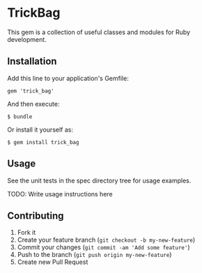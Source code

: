 # TrickBag

This gem is a collection of useful classes and modules for Ruby development.


## Installation

Add this line to your application's Gemfile:

    gem 'trick_bag'

And then execute:

    $ bundle

Or install it yourself as:

    $ gem install trick_bag

## Usage

See the unit tests in the spec directory tree for usage examples.

TODO: Write usage instructions here

## Contributing

1. Fork it
2. Create your feature branch (`git checkout -b my-new-feature`)
3. Commit your changes (`git commit -am 'Add some feature'`)
4. Push to the branch (`git push origin my-new-feature`)
5. Create new Pull Request
